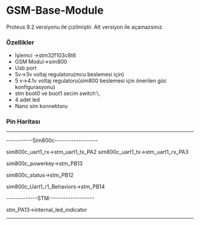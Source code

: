 # GSM-Base-Module

Proteus 9.2 versiyonu ile çizilmiştir. Alt versiyon ile açamazsınız.

### Özellikler
* İşlemci ->stm32f103c8t6
* GSM Modul->sim800
* Usb port
* 5v->3v voltaj regulatoru(mcu beslemesi için)
* 5 v->4.1v voltaj regulatoru(sim800 beslemesi için önerilen güc konfigurasyonu)
* stm boot0 ve boot1 secim switch'i,
* 4 adet led
* Nano sim konnektoru


### Pin Haritası

-------------------------------------------------------------------------


-----------Sim800c------------------

sim800c_uart1_rx->stm_uart1_tx_PA2
sim800c_uart1_tx->stm_uart1_rx_PA3

sim800c_powerkey->stm_PB13

sim800c_status->stm_PB12

sim800c_Uart1_r1_Behaviors->stm_PB14

-------------STM-------------------

stm_PA13->internal_led_indicator


-------------------------------------------------------------------------









